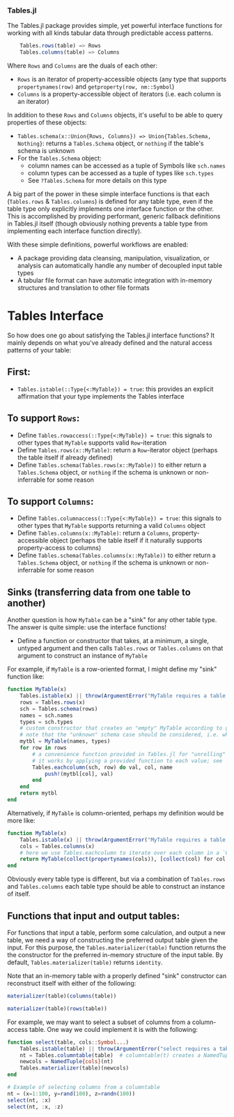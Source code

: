 ### Tables.jl

The Tables.jl package provides simple, yet powerful interface functions for working with all kinds tabular data through predictable access patterns.

```julia
    Tables.rows(table) => Rows
    Tables.columns(table) => Columns
```
Where `Rows` and `Columns` are the duals of each other:
* `Rows` is an iterator of property-accessible objects (any type that supports `propertynames(row)` and `getproperty(row, nm::Symbol`)
* `Columns` is a property-accessible object of iterators (i.e. each column is an iterator)

In addition to these `Rows` and `Columns` objects, it's useful to be able to query properties of these objects:
* `Tables.schema(x::Union{Rows, Columns}) => Union{Tables.Schema, Nothing}`: returns a `Tables.Schema` object, or `nothing` if the table's schema is unknown
* For the `Tables.Schema` object:
  * column names can be accessed as a tuple of Symbols like `sch.names`
  * column types can be accessed as a tuple of types like `sch.types`
  * See `?Tables.Schema` for more details on this type

A big part of the power in these simple interface functions is that each (`Tables.rows` & `Tables.columns`) is defined for any table type, even if the table type only explicitly implements one interface function or the other.
This is accomplished by providing performant, generic fallback definitions in Tables.jl itself (though obviously nothing prevents a table type from implementing each interface function directly).

With these simple definitions, powerful workflows are enabled:
* A package providing data cleansing, manipulation, visualization, or analysis can automatically handle any number of decoupled input table types
* A tabular file format can have automatic integration with in-memory structures and translation to other file formats


# Tables Interface

So how does one go about satisfying the Tables.jl interface functions? It mainly depends on what you've already defined and the natural access patterns of your table:

## First:

* `Tables.istable(::Type{<:MyTable}) = true`: this provides an explicit affirmation that your type implements the Tables interface

## To support `Rows`:

* Define `Tables.rowaccess(::Type{<:MyTable}) = true`: this signals to other types that `MyTable` supports valid `Row`-iteration
* Define `Tables.rows(x::MyTable)`: return a `Row`-iterator object (perhaps the table itself if already defined)
* Define `Tables.schema(Tables.rows(x::MyTable))` to either return a `Tables.Schema` object, or `nothing` if the schema is unknown or non-inferrable for some reason

## To support `Columns`:

* Define `Tables.columnaccess(::Type{<:MyTable}) = true`: this signals to other types that `MyTable` supports returning a valid `Columns` object
* Define `Tables.columns(x::MyTable)`: return a `Columns`, property-accessible object (perhaps the table itself if it naturally supports property-access to columns)
* Define `Tables.schema(Tables.columns(x::MyTable))` to either return a `Tables.Schema` object, or `nothing` if the schema is unknown or non-inferrable for some reason

## Sinks (transferring data from one table to another)

Another question is how `MyTable` can be a "sink" for any other table type. The answer is quite simple: use the interface functions!

* Define a function or constructor that takes, at a minimum, a single, untyped argument and then calls `Tables.rows` or `Tables.columns` on that argument to construct an instance of `MyTable`

For example, if `MyTable` is a row-oriented format, I might define my "sink" function like:
```julia
function MyTable(x)
    Tables.istable(x) || throw(ArgumentError("MyTable requires a table input"))
    rows = Tables.rows(x)
    sch = Tables.schema(rows)
    names = sch.names
    types = sch.types
    # custom constructor that creates an "empty" MyTable according to given column names & types
    # note that the "unknown" schema case should be considered, i.e. when `sch.types => nothing`
    mytbl = MyTable(names, types)
    for row in rows
        # a convenience function provided in Tables.jl for "unrolling" access to each column/property of a `Row`
        # it works by applying a provided function to each value; see `?Tables.eachcolumn` for more details
        Tables.eachcolumn(sch, row) do val, col, name
            push!(mytbl[col], val)
        end
    end
    return mytbl
end
```

Alternatively, if `MyTable` is column-oriented, perhaps my definition would be more like:
```julia
function MyTable(x)
    Tables.istable(x) || throw(ArgumentError("MyTable requires a table input"))
    cols = Tables.columns(x)
    # here we use Tables.eachcolumn to iterate over each column in a `Columns` object
    return MyTable(collect(propertynames(cols)), [collect(col) for col in Tables.eachcolumn(cols)])
end
```

Obviously every table type is different, but via a combination of `Tables.rows` and `Tables.columns` each table type should be able to construct an instance of itself.

## Functions that input and output tables:

For functions that input a table, perform some calculation, and output a new table, we need a way of constructing the preferred output table given the input.  For this purpose, the `Tables.materializer(table)` function returns the the constructor for the preferred in-memory structure of the input table.  By default, `Tables.materializer(table)` returns `identity`.

Note that an in-memory table with a properly defined "sink" constructor can reconstruct itself with either of the following:

```julia
materializer(table)(columns(table)) 

materializer(table)(rows(table))
```

For example, we may want to select a subset of columns from a column-access table.  One way we could implement it is with the following:

```julia
function select(table, cols::Symbol...)
    Tables.istable(table) || throw(ArgumentError("select requires a table input"))
    nt = Tables.columntable(table)  # columntable(t) creates a NamedTuple of AbstractVectors
    newcols = NamedTuple{cols}(nt)
    Tables.materializer(table)(newcols)
end

# Example of selecting columns from a columntable
nt = (x=1:100, y=rand(100), z=randn(100))
select(nt, :x)
select(nt, :x, :z)
```

